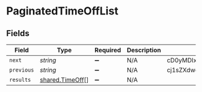 # PaginatedTimeOffList


## Fields

| Field                                                     | Type                                                      | Required                                                  | Description                                               | Example                                                   |
| --------------------------------------------------------- | --------------------------------------------------------- | --------------------------------------------------------- | --------------------------------------------------------- | --------------------------------------------------------- |
| `next`                                                    | *string*                                                  | :heavy_minus_sign:                                        | N/A                                                       | cD0yMDIxLTAxLTA2KzAzJTNBMjQlM0E1My40MzQzMjYlMkIwMCUzQTAw  |
| `previous`                                                | *string*                                                  | :heavy_minus_sign:                                        | N/A                                                       | cj1sZXdwd2VycWVtY29zZnNkc2NzUWxNMEUxTXk0ME16UXpNallsTWtJ  |
| `results`                                                 | [shared.TimeOff](../../../sdk/models/shared/timeoff.md)[] | :heavy_minus_sign:                                        | N/A                                                       |                                                           |